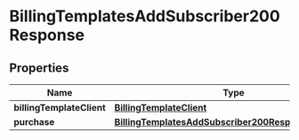 
# BillingTemplatesAddSubscriber200Response

## Properties
Name | Type | Description | Notes
------------ | ------------- | ------------- | -------------
**billingTemplateClient** | [**BillingTemplateClient**](BillingTemplateClient.md) |  |  [optional]
**purchase** | [**BillingTemplatesAddSubscriber200ResponsePurchase**](BillingTemplatesAddSubscriber200ResponsePurchase.md) |  |  [optional]



